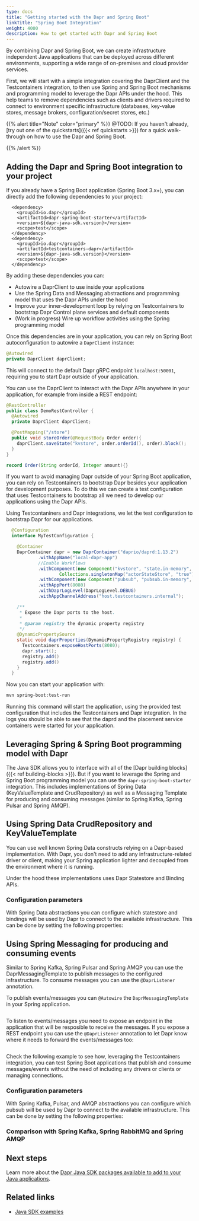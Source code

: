 ```yaml
---
type: docs
title: "Getting started with the Dapr and Spring Boot"
linkTitle: "Spring Boot Integration"
weight: 4000
description: How to get started with Dapr and Spring Boot  
---
```


By combining Dapr and Spring Boot, we can create infrastructure independent Java applications that can be deployed across different environments, supporting a wide range of on-premises and cloud provider services. 

First, we will start with a simple integration covering the DaprClient and the Testcontainers integration, to then use Spring and Spring Boot mechanisms and programming model to leverage the Dapr APIs under the hood. This help teams to remove dependencies such as clients and drivers required to connect to environment specific infrastructure (databases, key-value stores, message brokers, configuration/secret stores, etc.) 

{{% alert title="Note" color="primary" %}}
@TODO: If you haven't already, [try out one of the quickstarts]({{< ref quickstarts >}}) for a quick walk-through on how to use the Dapr and Spring Boot.

{{% /alert %}}


## Adding the Dapr and Spring Boot integration to your project

If you already have a Spring Boot application (Spring Boot 3.x+), you can directly add the following dependencies to your project: 


```
  <dependency>
    <groupId>io.dapr</groupId>
    <artifactId>dapr-spring-boot-starter</artifactId>
    <version>${dapr-java-sdk.version}</version>
    <scope>test</scope>
  </dependency>
  <dependency>
    <groupId>io.dapr</groupId>
    <artifactId>testcontainers-dapr</artifactId>
    <version>${dapr-java-sdk.version}</version>
    <scope>test</scope>
  </dependency>
```

By adding these dependencies you can: 
- Autowire a DaprClient to use inside your applications
- Use the Spring Data and Messaging abstractions and programming model that uses the Dapr APIs under the hood
- Improve your inner-development loop by relying on Testcontainers to bootstrap Dapr Control plane services and default components
- (Work in progress) Wire up workflow activities using the Spring programming model

Once this dependencies are in your application, you can rely on Spring Boot autoconfiguration to autowire a `DaprClient` instance:

```java
@Autowired
private DaprClient daprClient;

```

This will connect to the default Dapr gRPC endpoint `localhost:50001`, requiring you to start Dapr outside of your application. 

You can use the DaprClient to interact with the Dapr APIs anywhere in your application, for example from inside a REST endpoint: 

```java 
@RestController
public class DemoRestController {
  @Autowired
  private DaprClient daprClient;

  @PostMapping("/store")
  public void storeOrder(@RequestBody Order order){
    daprClient.saveState("kvstore", order.orderId(), order).block();
  }
}

record Order(String orderId, Integer amount){}
```

If you want to avoid managing Dapr outside of your Spring Boot application, you can rely on Testcontainers to bootstrap Dapr besides your application for development purposes. To do this we can create a test configuration that uses Testcontainers to bootstrap all we need to develop our applications using the Dapr APIs. 

Using Testcontaniners and Dapr integrations, we let the test configuration to bootstrap Dapr for our applications. 

```java
  @Configuration
  interface MyTestConfiguration {

    @Container
    DaprContainer dapr = new DaprContainer("daprio/daprd:1.13.2")
            .withAppName("local-dapr-app")
            //Enable Workflows
            .withComponent(new Component("kvstore", "state.in-memory", "v1",
                    Collections.singletonMap("actorStateStore", "true")))
            .withComponent(new Component("pubsub", "pubsub.in-memory", "v1", Collections.emptyMap()))
            .withAppPort(8080)
            .withDaprLogLevel(DaprLogLevel.DEBUG)
            .withAppChannelAddress("host.testcontainers.internal");

    /**
     * Expose the Dapr ports to the host.
     *
     * @param registry the dynamic property registry
     */
    @DynamicPropertySource
    static void daprProperties(DynamicPropertyRegistry registry) {
      Testcontainers.exposeHostPorts(8080);
      dapr.start();
      registry.add()
      registry.add()
    }
  }
```

Now you can start your application with: 
```bash
mvn spring-boot:test-run
```

Running this command will start the application, using the provided test configuration that includes the Testcontainers and Dapr integration. In the logs you should be able to see that the daprd and the placement service containers were started for your application. 


## Leveraging Spring & Spring Boot programming model with Dapr

The Java SDK allows you to interface with all of the [Dapr building blocks]({{< ref building-blocks >}}). But if you want to leverage the Spring and Spring Boot programming model you can use the `dapr-spring-boot-starter` integration. This includes implementations of Spring Data (KeyValueTemplate and CrudRepository) as well as a Messaging Template for producing and consuming messages (similar to Spring Kafka, Spring Pulsar and Spring AMQP).

## Using Spring Data CrudRepository and KeyValueTemplate

You can use well known Spring Data constructs relying on a Dapr-based implementation. With Dapr, you don't need to add any infrastructure-related driver or client, making your Spring application lighter and decoupled from the environment where it is running. 

Under the hood these implementations uses Dapr Statestore and Binding APIs. 

### Configuration parameters

With Spring Data abstractions you can configure which statestore and bindings will be used by Dapr to connect to the available infrastructure. This can be done by setting the following properties: 

## Using Spring Messaging for producing and consuming events

Similar to Spring Kafka, Spring Pulsar and Spring AMQP you can use the DaprMessagingTemplate to publish messages to the configured infrastructure. To consume messages you can use the `@DaprListener` annotation. 

To publish events/messages you can `@Autowire` the `DaprMessagingTemplate` in your Spring application.

```
```

To listen to events/messages you need to expose an endpoint in the application that will be resposible to receive the messages. If you expose a REST endpoint you can use the `@DaprListener` annotation to let Dapr know where it needs to forward the events/messages too: 

```
```

Check the following example to see how, leveraging the Testcontainers integration, you can test Spring Boot applications that publish and consume messages/events without the need of including any drivers or clients or managing connections. 




### Configuration parameters

With Spring Kafka, Pulsar, and AMQP abstractions you can configure which pubsub will be used by Dapr to connect to the available infrastructure. This can be done by setting the following properties:

### Comparison with Spring Kafka, Spring RabbitMQ and Spring AMQP



## Next steps



Learn more about the [Dapr Java SDK packages available to add to your Java applications](https://dapr.github.io/java-sdk/).

## Related links
- [Java SDK examples](https://github.com/dapr/java-sdk/tree/master/examples/src/main/java/io/dapr/examples)
